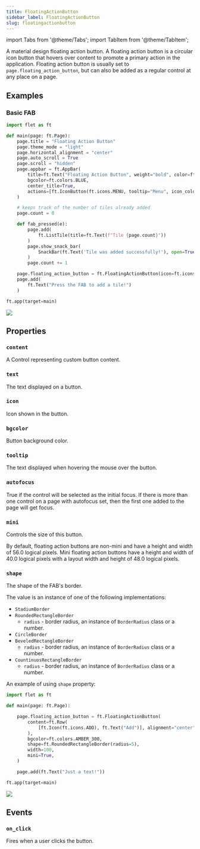```yaml
---
title: FloatingActionButton
sidebar_label: FloatingActionButton
slug: floatingactionbutton
---
```


import Tabs from '@theme/Tabs';
import TabItem from '@theme/TabItem';

A material design floating action button. A floating action button is a circular icon button that hovers over content to promote a primary action in the application.
Floating action button is usually set to `page.floating_action_button`, but can also be added as a regular control at any place on a page.

## Examples

### Basic FAB

<Tabs groupId="language">
  <TabItem value="python" label="Python" default>

```python
import flet as ft

def main(page: ft.Page):
    page.title = "Floating Action Button"
    page.theme_mode = "light"
    page.horizontal_alignment = "center"
    page.auto_scroll = True
    page.scroll = "hidden"
    page.appbar = ft.AppBar(
        title=ft.Text("Floating Action Button", weight="bold", color=ft.colors.BLACK87),
        bgcolor=ft.colors.BLUE,
        center_title=True,
        actions=[ft.IconButton(ft.icons.MENU, tooltip="Menu", icon_color=ft.colors.BLACK87)], color=ft.colors.WHITE
    )

    # keeps track of the number of tiles already added
    page.count = 0

    def fab_pressed(e):
        page.add(
            ft.ListTile(title=ft.Text(f"Tile {page.count}"))
        )
        page.show_snack_bar(
            SnackBar(ft.Text('Tile was added successfully!'), open=True)
        )
        page.count += 1

    page.floating_action_button = ft.FloatingActionButton(icon=ft.icons.ADD, on_click=fab_pressed, bgcolor=ft.colors.LIME_300)
    page.add(
        ft.Text("Press the FAB to add a tile!")
    )

ft.app(target=main)
```
  </TabItem>
</Tabs>

<img src="/img/docs/controls/floatingactionbutton/custom-fab.gif"/>

## Properties

### `content`

A Control representing custom button content.

### `text`

The text displayed on a button.

### `icon`

Icon shown in the button.

### `bgcolor`

Button background color.

### `tooltip`

The text displayed when hovering the mouse over the button.

### `autofocus`

True if the control will be selected as the initial focus. If there is more than one control on a page with autofocus set, then the first one added to the page will get focus.

### `mini`

Controls the size of this button.

By default, floating action buttons are non-mini and have a height and width of 56.0 logical pixels. Mini floating action buttons have a height and width of 40.0 logical pixels with a layout width and height of 48.0 logical pixels.

### `shape`

The shape of the FAB's border.

The value is an instance of one of the following implementations:
  * `StadiumBorder`
  * `RoundedRectangleBorder`
    * `radius` - border radius, an instance of `BorderRadius` class or a number.
  * `CircleBorder`
  * `BeveledRectangleBorder`
    * `radius` - border radius, an instance of `BorderRadius` class or a number.
  * `CountinuosRectangleBorder`
    * `radius` - border radius, an instance of `BorderRadius` class or a number.

An example of using `shape` property:

```python
import flet as ft

def main(page: ft.Page):

    page.floating_action_button = ft.FloatingActionButton(
        content=ft.Row(
            [ft.Icon(ft.icons.ADD), ft.Text("Add")], alignment="center", spacing=5
        ),
        bgcolor=ft.colors.AMBER_300,
        shape=ft.RoundedRectangleBorder(radius=5),
        width=100,
        mini=True,
    )

    page.add(ft.Text("Just a text!"))

ft.app(target=main)
```

<img src="/img/docs/controls/floatingactionbutton/fab-with-custom-shape.png" className="screenshot-20" />

## Events

### `on_click`

Fires when a user clicks the button.